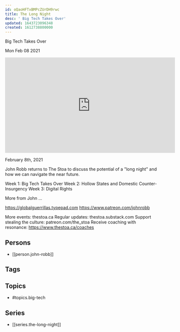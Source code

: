 ```yaml
---
id: oQaoHFTxBMPcZUrDH9rwc
title: The Long Night
desc: ' Big Tech Takes Over'
updated: 1643723096348
created: 1612738800000
---
```



 Big Tech Takes Over

Mon Feb 08 2021

<iframe width="560" height="315" src="https://www.youtube.com/embed/lN2FKnRB1Xo" title="The Long Night: Big Tech Takes Over w/ John Robb" frameborder="0" allow="accelerometer; autoplay; clipboard-write; encrypted-media; gyroscope; picture-in-picture" allowfullscreen ></iframe>

February 8th, 2021

John Robb returns to The Stoa to discuss the potential of a "long night" and how we can navigate the near future. 

Week 1: Big Tech Takes Over
Week 2: Hollow States and Domestic Counter-Insurgency
Week 3: Digital Rights

More from John ...

https://globalguerrillas.typepad.com
https://www.patreon.com/johnrobb

More events: thestoa.ca
Regular updates: thestoa.substack.com
Support stealing the culture: patreon.com/the_stoa
Receive coaching with resonance: https://www.thestoa.ca/coaches

## Persons

- [[person.john-robb]]

## Tags



## Topics

- #topics.big-tech

## Series

- [[series.the-long-night]]

